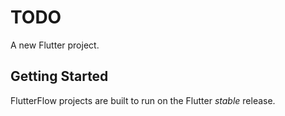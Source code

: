 # TODO

A new Flutter project.

## Getting Started

FlutterFlow projects are built to run on the Flutter _stable_ release.
